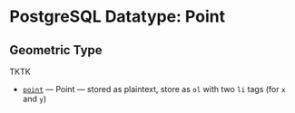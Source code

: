 # PostgreSQL Datatype: Point
## Geometric Type

TKTK

- [`point`](point.md) — Point — stored as plaintext, store as `ol` with two `li` tags (for `x` and `y`)